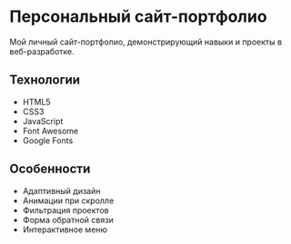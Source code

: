 # Персональный сайт-портфолио

Мой личный сайт-портфолио, демонстрирующий навыки и проекты в веб-разработке.

## Технологии
- HTML5
- CSS3
- JavaScript
- Font Awesome
- Google Fonts

## Особенности
- Адаптивный дизайн
- Анимации при скролле
- Фильтрация проектов
- Форма обратной связи
- Интерактивное меню

